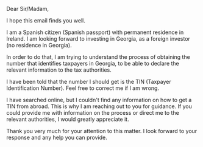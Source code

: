 Dear Sir/Madam,

I hope this email finds you well.

I am a Spanish citizen (Spanish passport) with permanent residence in Ireland. I am looking forward to investing in Georgia, as a foreign investor (no residence in Georgia).

In order to do that, I am trying to understand the process of obtaining the number that identifies taxpayers in Georgia, to be able to declare the relevant information to the tax authorities.

I have been told that the number I should get is the TIN (Taxpayer Identification Number). Feel free to correct me if I am wrong.

I have searched online, but I couldn't find any information on how to get a TIN from abroad. This is why I am reaching out to you for guidance. If you could provide me with information on the process or direct me to the relevant authorities, I would greatly appreciate it.

Thank you very much for your attention to this matter. I look forward to your response and any help you can provide.